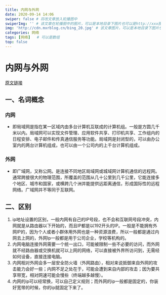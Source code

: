 ```yaml
---
title: 内网与外网
date: 2020-09-14 14:06
swiper: false # 将改文章放入轮播图中
swiperImg: '' # 该文章在轮播图中的图片，可以是本地目录下图片也可以是http://xxx图片
img: 'http://cdn.mxrblog.cn/bing_20.jpg' # 该文章图片，可以是本地目录下图片也可以是http://xxx图片
categories: 网络
tags: [网络]   # 可以是数组
top: false
---
```


# 内网与外网

[原文链接](https://zhuanlan.zhihu.com/p/147282153)

## 一、名词概念

### 内网

<!--more-->

- 即局域网是指在某一区域内由多台计算机互联成的计算机组。一般是方圆几千米以内。局域网可以实现文件管理、应用软件共享、打印机共享、工作组内的日程安排、电子邮件和传真通信服务等功能。局域网是封闭型的，可以由办公室内的两台计算机组成，也可以由一个公司内的上千台计算机组成。

### 外网

- 即广域网，又称公网。是连接不同地区局域网或城域网计算机通信的远程网。通常跨接很大的物理范围，所覆盖的范围从几十公里到几千公里，它能连接多个地区、城市和国家，或横跨几个洲并能提供远距离通信，形成国际性的远程网络。广域网并不等同于互联网。



## 二、区别

1. ip地址设置的区别，一般内网有自己的IP号段，也不会和互联网号段冲突，内网就是从路由器以下开始的，而且IP都是以192开头的IP。一般是不能拥有外网IP的，因为个人或者小群体用外网也是一种资源浪费，所以一般都是通过内网去上网的，外网Ip一般都是用于公司企业，学校等机构的。
2. 内网电脑连接外网需要一个统一出口，可能被限制一些不必要的访问，而外网就不经路由器或交换机就可以上网的网络，可以直接被外界所访问到，无需经如何设备，直接连接电脑。
3. 内网相对外网会多一层安全防火墙（外网路由），相对来说抵御来自外网的攻击能力会好一些；内网不足之处在于，可能会遭到来自内部的攻击；因为要共享带宽，相对网速可能会慢些（终端越多越慢）。
4. 内网的ip可以经常换，可以自己定义规则；而外网的ip一般都是固定的，你装好宽带的时候，你的ip就固定下来了。
